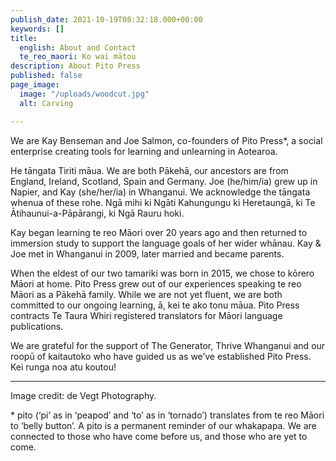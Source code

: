 ```yaml
---
publish_date: 2021-10-19T08:32:18.000+00:00
keywords: []
title:
  english: About and Contact
  te_reo_maori: Ko wai mātou
description: About Pito Press
published: false
page_image:
  image: "/uploads/woodcut.jpg"
  alt: Carving

---
```

We are Kay Benseman and Joe Salmon, co-founders of Pito Press*, a social enterprise creating tools for learning and unlearning in Aotearoa.

He tāngata Tiriti māua. We are both Pākehā, our ancestors are from England, Ireland, Scotland, Spain and Germany. Joe (he/him/ia) grew up in Napier, and Kay (she/her/ia) in Whanganui. We acknowledge the tāngata whenua of these rohe. Ngā mihi ki Ngāti Kahungungu ki Heretaungā, ki Te Ātihaunui-a-Pāpārangi, ki Ngā Rauru hoki.

Kay began learning te reo Māori over 20 years ago and then returned to immersion study to support the language goals of her wider whānau. Kay & Joe met in Whanganui in 2009, later married and became parents.

When the eldest of our two tamariki was born in 2015, we chose to kōrero Māori at home. Pito Press grew out of our experiences speaking te reo Māori as a Pākehā family. While we are not yet fluent, we are both committed to our ongoing learning, ā, kei te ako tonu māua. Pito Press contracts Te Taura Whiri registered translators for Māori language publications.

We are grateful for the support of The Generator, Thrive Whanganui and our roopū of kaitautoko who have guided us as we’ve established Pito Press. Kei runga noa atu koutou!

***

Image credit: de Vegt Photography.

\* pito (‘pi’ as in ‘peapod’ and ‘to’ as in ‘tornado’) translates from te reo Māori to ‘belly button’. A pito is a permanent reminder of our whakapapa. We are connected to those who have come before us, and those who are yet to come.